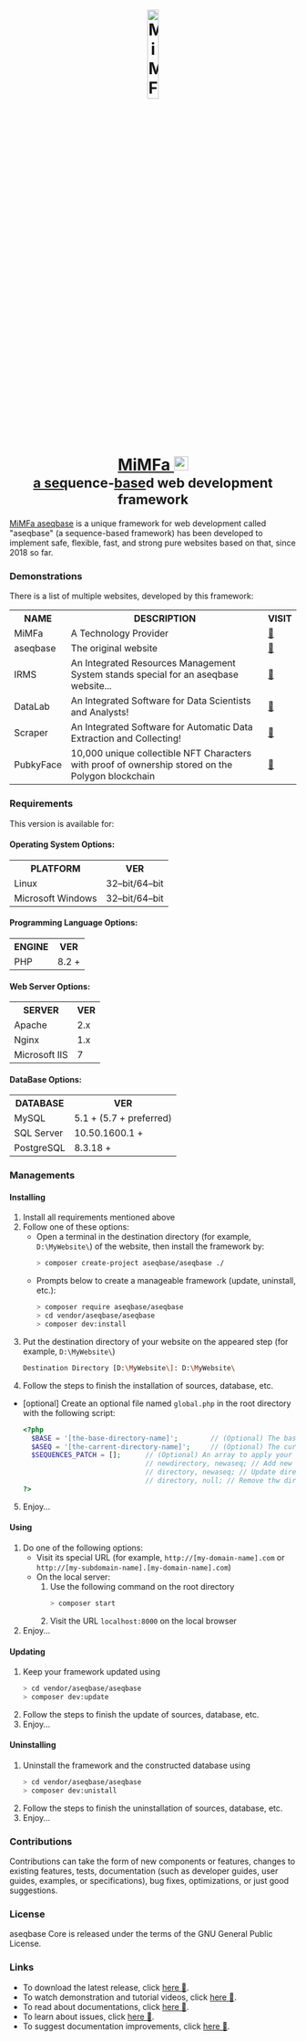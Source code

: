<h1 align="center">
	<a href="http://aseqbase.ir" target="_blank">
		<img alt="MiMFa aseqbase" width="20%" src="https://aseqbase.mimfa.net/asset/logo/logo.svg"/>
		<br>
		MiMFa <img alt="MiMFa aseqbase" height="25px" src="https://aseqbase.mimfa.net/asset/logo/brand-logo.svg"/>
	</a>
	<br><sub><a href="http://aseqbase.ir" target="_blank">a seq</a>uence-<a href="http://aseqbase.ir" target="_blank">base</a>d web development framework</sub>
</h1>

<p><a href="http://aseqbase.ir" target="_blank">MiMFa aseqbase</a> is a unique framework for web development called "aseqbase" (a sequence-based framework) has been developed to implement safe, flexible, fast, and strong pure websites based on that, since 2018 so far.</p>

<h3>Demonstrations</h3>
	<p>There is a list of multiple websites, developed by this framework:</p>
	<table>
		<tr><th>NAME</th><th>DESCRIPTION</th><th>VISIT</th></tr>
		<tr><td>MiMFa</td><td>A Technology Provider</td><td><a href="http://mimfa.net" target="_blank">&#128279</a></td></tr>
		<tr><td>aseqbase</td><td>The original website</td><td><a href="http://aseqbase.ir" target="_blank">&#128279</a></td></tr>
		<tr><td>IRMS</td><td>An Integrated Resources Management System stands special for an aseqbase website...</td><td><a href="http://ingma.mimfa.net" target="_blank">&#128279</a></td>
		<tr><td>DataLab</td><td>An Integrated Software for Data Scientists and Analysts!</td><td><a href="http://datalab.mimfa.net" target="_blank">&#128279</a></td></tr>
		<tr><td>Scraper</td><td>An Integrated Software for Automatic Data Extraction and Collecting!</td><td><a href="http://scraper.mimfa.net" target="_blank">&#128279</a></td></tr>
		<tr><td>PubkyFace</td><td>10,000 unique collectible NFT Characters with proof of ownership stored on the Polygon blockchain</td><td><a href="http://pf.mimfa.net" target="_blank">&#128279</a></td></tr>
	</table>

<h3>Requirements</h3>
	<p>This version is available for:</p>
	<h4>Operating System Options:</h4>
		<table>
			<tr><th>PLATFORM</th><th>VER</th></tr>
			<tr><td>Linux</td><td>32–bit/64–bit</td></tr>
			<tr><td>Microsoft Windows</td><td>32–bit/64–bit</td></tr>
		</table>
	<h4>Programming Language Options:</h4>
		<table>
			<tr><th>ENGINE</th><th>VER</th></tr>
			<tr><td>PHP</td><td>8.2 +</td></tr>
		</table>
	<h4>Web Server Options:</h4>
		<table>
			<tr><th>SERVER</th><th>VER</th></tr>
			<tr><td>Apache</td><td>2.x</td></tr>
			<tr><td>Nginx</td><td>1.x</td></tr>
			<tr><td>Microsoft IIS</td><td>7</td></tr>
		</table>
	<h4>DataBase Options:</h4>
		<table>
			<tr><th>DATABASE</th><th>VER</th></tr>
			<tr><td>MySQL</td><td>5.1 + (5.7 + preferred)</td></tr>
			<tr><td>SQL Server</td><td>10.50.1600.1 +</td></tr>
			<tr><td>PostgreSQL</td><td>8.3.18 +</td></tr>
		</table>

<h3>Managements</h3>
<h4>Installing</h4>

  1. Install all requirements mentioned above
  2. Follow one of these options:
		* Open a terminal in the destination directory (for example, `D:\MyWebsite\`) of the website, then install the framework by:
			``` bash
			> composer create-project aseqbase/aseqbase ./
			```
		* Prompts below to create a manageable framework (update, uninstall, etc.):
			``` bash
			> composer require aseqbase/aseqbase
			> cd vendor/aseqbase/aseqbase
			> composer dev:install
			```
  3. Put the destination directory of your website on the appeared step (for example, `D:\MyWebsite\`)
		``` bash
		Destination Directory [D:\MyWebsite\]: D:\MyWebsite\
		```
  4. Follow the steps to finish the installation of sources, database, etc.
  * [optional] Create an optional file named `global.php` in the root directory with the following script:
	  ``` php
	  <?php
		$BASE = '[the-base-directory-name]'; 		// (Optional) The base directory you want to inherit all properties except what you changed
		$ASEQ = '[the-carrent-directory-name]'; 	// (Optional) The current subdomain sequence, or leave null if this file is in the root directory
		$SEQUENCES_PATCH = [];		// (Optional) An array to apply your custom changes in \_::$Sequences
									// newdirectory, newaseq; // Add new directory to the \_::$Sequences
									// directory, newaseq; // Update directory in the \_::$Sequences
									// directory, null; // Remove thw directory from the \_::$Sequences
	  ?>
	  ```
  5. Enjoy...
<h4>Using</h4>

  1. Do one of the following options:
	  	* Visit its special URL (for example, `http://[my-domain-name].com` or `http://[my-subdomain-name].[my-domain-name].com`)
		* On the local server:
			1. Use the following command on the root directory
				``` bash
				> composer start
		  		```
		  	2. Visit the URL `localhost:8000` on the local browser
  2. Enjoy...

<h4>Updating</h4>

  1. Keep your framework updated using
		``` bash
  		> cd vendor/aseqbase/aseqbase
		> composer dev:update
		```
  2. Follow the steps to finish the update of sources, database, etc.
  3. Enjoy...

<h4>Uninstalling</h4>

  1. Uninstall the framework and the constructed database using
		``` bash
  		> cd vendor/aseqbase/aseqbase
		> composer dev:unistall
		```
  2. Follow the steps to finish the uninstallation of sources, database, etc.
  3. Enjoy...

<h3>Contributions</h3>
	<p>Contributions can take the form of new components or features, changes to existing features, tests, documentation (such as developer guides, user guides, examples, or specifications), bug fixes, optimizations, or just good suggestions.</p>

<h3>License</h3>
	<p>aseqbase Core is released under the terms of the GNU General Public License.</p>

<h3>Links</h3>
	<ul>
		<li>To download the latest release, click <a href="http://aseqbase.mimfa.net/download" target="_blank">here &#128279</a>.</li>
		<li>To watch demonstration and tutorial videos, click <a href="http://media.mimfa.net" target="_blank">here &#128279</a>.</li>
		<li>To read about documentations, click <a href="https://github.com/aseqbase/aseqbase/wiki" target="_blank">here &#128279</a>.</li>
		<li>To learn about issues, click <a href="https://github.com/aseqbase/aseqbase/issues" target="_blank">here &#128279</a>.</li>
		<li>To suggest documentation improvements, click <a href="http://chat.mimfa.net" target="_blank">here &#128279</a>.</li>
	</ul>
